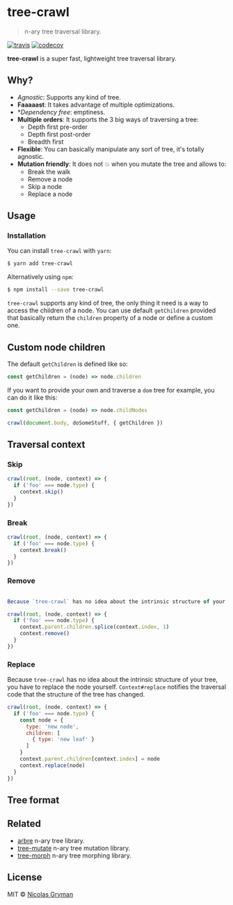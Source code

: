 # tree-crawl

> n-ary tree traversal library.

[![travis][travis-image]][travis-url] [![codecov][codecov-image]][codecov-url]

[travis-image]: https://img.shields.io/travis/ngryman/tree-crawl.svg?style=flat
[travis-url]: https://travis-ci.org/ngryman/tree-crawl
[codecov-image]: https://img.shields.io/codecov/c/github/ngryman/tree-crawl.svg
[codecov-url]: https://codecov.io/github/ngryman/tree-crawl


**tree-crawl** is a super fast, lightweight tree traversal library.

## Why?

* *Agnostic*: Supports any kind of tree.
* **Faaaaast**: It takes advantage of multiple optimizations.
* **Dependency free*: emptiness.
* **Multiple orders**: It supports the 3 big ways of traversing a tree:
  * Depth first pre-order
  * Depth first post-order
  * Breadth first
* **Flexible**: You can basically manipulate any sort of tree, it's totally agnostic.
* **Mutation friendly**: It does not 💥 when you mutate the tree and allows to:
  * Break the walk
  * Remove a node
  * Skip a node
  * Replace a node

## Usage

### Installation

You can install `tree-crawl` with `yarn`:
```sh
$ yarn add tree-crawl
```

Alternatively using `npm`:
```sh
$ npm install --save tree-crawl
```

`tree-crawl` supports any kind of tree, the only thing it need is a way to access the children of a node. You can use default `getChildren` provided that basically return the `children` property of a node or define a custom one.

## Custom node children

The default `getChildren` is defined like so:
```js
const getChildren = (node) => node.children
```

If you want to provide your own and traverse a `dom` tree for example, you can do it like this:
```js
const getChildren = (node) => node.childNodes

crawl(document.body, doSomeStuff, { getChildren })
```

## Traversal context

### Skip

```js
crawl(root, (node, context) => {
  if ('foo' === node.type) {
    context.skip()
  }
})
```

### Break

```js
crawl(root, (node, context) => {
  if ('foo' === node.type) {
    context.break()
  }
})
```

### Remove

```js

Because `tree-crawl` has no idea about the intrinsic structure of your tree, you have to remove the node yourself. `Context#remove` notifies the traversal code that the structure of the tree has changed.

crawl(root, (node, context) => {
  if ('foo' === node.type) {
    context.parent.children.splice(context.index, 1)
    context.remove()
  }
})
```

### Replace

Because `tree-crawl` has no idea about the intrinsic structure of your tree, you have to replace the node yourself. `Context#replace` notifies the traversal code that the structure of the tree has changed.

```js
crawl(root, (node, context) => {
  if ('foo' === node.type) {
    const node = {
      type: 'new node',
      children: [
        { type: 'new leaf' }
      ]
    }
    context.parent.children[context.index] = node
    context.replace(node)
  }
})
```

## Tree format

## Related

 - [arbre](https://github.com/arbrejs/arbre) n-ary tree library.
 - [tree-mutate](https://github.com/ngryman/tree-mutate) n-ary tree mutation library.
 - [tree-morph](https://github.com/ngryman/tree-morph) n-ary tree morphing library.

## License

MIT © [Nicolas Gryman](http://ngryman.sh)
